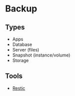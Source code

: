 # Backup

<!-- Snapshot not is backup. -->

## Types

- Apps
- Database
- Server (files)
- Snapshot (instance/volume)
- Storage

## Tools

- [Restic](/restic.md)
